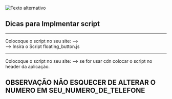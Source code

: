 ![Texto alternativo](https://zeeps.com.br/assets/img/logo.png)

## Dicas para Implmentar script
---

Colocoque o script no seu site:
 --> <script src="Caminho/floating_button.js"></script><br>
 --> Insira o Script floating_button.js

---
Colocoque o script no seu site:
 --> se for usar cdn colocar o script no header da aplicação.

## OBSERVAÇÃO NÃO ESQUECER DE ALTERAR O NUMERO EM SEU_NUMERO_DE_TELEFONE
